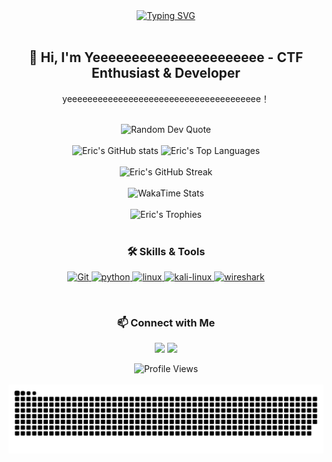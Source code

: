 <div align="center">
  <a href="https://git.io/typing-svg">
    <img src="https://readme-typing-svg.herokuapp.com?font=Fira+Code&pause=1000&color=36BCF7&width=435&lines=%F0%9F%9A%A9+One+CTF+a+day+keeps+the+rust+away." alt="Typing SVG" />
  </a>
  <br><br>
  <h2>👋 Hi, I'm Yeeeeeeeeeeeeeeeeeeeeee - CTF Enthusiast & Developer</h2>
  <p>yeeeeeeeeeeeeeeeeeeeeeeeeeeeeeeeeeeeeee！</p>
  <br>
  
  <!-- 新增：动态引言 -->
  <img src="https://quotes-github-readme.vercel.app/api?type=horizontal&theme=tokyonight" alt="Random Dev Quote" width="600px" />
  <br><br>
  
  <!-- GitHub Stats 和 Top Languages -->
  <img src="https://github-readme-stats.vercel.app/api?username=ericchen913900&show_icons=true&theme=tokyonight&border_radius=10" alt="Eric's GitHub stats" height="170px" />
  <img src="https://github-readme-stats.vercel.app/api/top-langs/?username=ericchen913900&layout=compact&langs_count=8&theme=tokyonight&border_radius=10" alt="Eric's Top Languages" height="170px" />
  <br><br>
  
  <!-- Streak Stats -->
  <img src="https://github-readme-streak-stats.herokuapp.com/?user=ericchen913900&theme=tokyonight&border_radius=10" alt="Eric's GitHub Streak" width="500px" />
  <br><br>
  
  <!-- 新增：WakaTime Stats -->
  <img src="https://github-readme-stats.vercel.app/api/wakatime?username=ericchen913900&theme=tokyonight&border_radius=10&layout=compact" alt="WakaTime Stats" width="500px" />
  <br><br>
  
  <!-- Profile Trophies -->
  <img src="https://github-profile-trophy.vercel.app/?username=ericchen913900&theme=tokyonight&column=7" alt="Eric's Trophies" />
  <br><br>
  
  <!-- Skills & Tools -->
  <h3>🛠️ Skills & Tools</h3>
  <p>
    <a href="https://git-scm.com/" target="_blank" rel="noreferrer">
      <img src="https://img.shields.io/badge/Git-F05032?style=flat-square&logo=Git&logoColor=white" alt="Git" />
    </a>
    <a href="https://www.python.org" target="_blank" rel="noreferrer"> 
      <img src="https://img.shields.io/badge/Python-3776AB?style=flat-square&logo=python&logoColor=white" alt="python"/> 
    </a>
    <a href="https://www.linux.org/" target="_blank" rel="noreferrer">
      <img src="https://img.shields.io/badge/Linux-FCC624?style=flat-square&logo=linux&logoColor=black" alt="linux"/>
    </a>
    <a href="https://www.kali.org/" target="_blank" rel="noreferrer">
      <img src="https://img.shields.io/badge/Kali_Linux-557C94?style=flat-square&logo=kali-linux&logoColor=white" alt="kali-linux"/>
    </a>
    <a href="https://www.wireshark.org/" target="_blank" rel="noreferrer">
      <img src="https://img.shields.io/badge/Wireshark-1679A7?style=flat-square&logo=wireshark&logoColor=white" alt="wireshark"/>
    </a>
  </p>
  <br>
  
  <!-- 新增：访问计数器和社交 -->
  <h3>📫 Connect with Me</h3>
  <p>
    <a href="https://twitter.com/your-twitter"><img src="https://img.shields.io/badge/Twitter-1DA1F2?style=flat-square&logo=twitter&logoColor=white" /></a>
    <a href="https://linkedin.com/in/your-linkedin"><img src="https://img.shields.io/badge/LinkedIn-0077B5?style=flat-square&logo=linkedin&logoColor=white" /></a>
  </p>
  <img src="https://komarev.com/ghpvc/?username=ericchen913900&style=flat-square&color=blueviolet&label=Profile+Views" alt="Profile Views" />
  <br><br>
  
  <!-- Contribution Snake -->
  <img src="https://raw.githubusercontent.com/platane/platane/output/github-contribution-grid-snake.svg" alt="snake-contribution-grid" />
</div>
